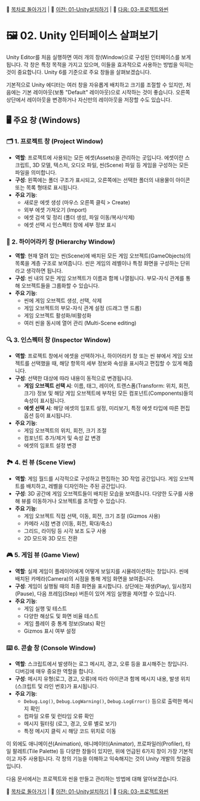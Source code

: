 🧭 [목차로 돌아가기](./README.md) | 🧭 [이전: 01-Unity설치하기](./01-Unity설치하기.md) | 🧭 [다음: 03-프로젝트와씬](./03-프로젝트와씬.md)

# 🖼️ 02. Unity 인터페이스 살펴보기

Unity Editor를 처음 실행하면 여러 개의 창(Window)으로 구성된 인터페이스를 보게 됩니다. 각 창은 특정 목적을 가지고 있으며, 이들을 효과적으로 사용하는 방법을 익히는 것이 중요합니다. Unity 6를 기준으로 주요 창들을 살펴보겠습니다.

기본적으로 Unity 에디터는 여러 창을 자유롭게 배치하고 크기를 조절할 수 있지만, 처음에는 기본 레이아웃(보통 "Default" 레이아웃)으로 시작하는 것이 좋습니다. 오른쪽 상단에서 레이아웃을 변경하거나 자신만의 레이아웃을 저장할 수도 있습니다.

## 🖥️ 주요 창 (Windows)

### 🗂️ 1. 프로젝트 창 (Project Window)

-   **역할**: 프로젝트에 사용되는 모든 에셋(Assets)을 관리하는 곳입니다. 에셋이란 스크립트, 3D 모델, 텍스처, 오디오 파일, 씬(Scene) 파일 등 게임을 구성하는 모든 파일을 의미합니다.
-   **구성**: 왼쪽에는 폴더 구조가 표시되고, 오른쪽에는 선택한 폴더의 내용물이 아이콘 또는 목록 형태로 표시됩니다.
-   **주요 기능**:
    *   새로운 에셋 생성 (마우스 오른쪽 클릭 > Create)
    *   외부 에셋 가져오기 (Import)
    *   에셋 검색 및 정리 (폴더 생성, 파일 이동/복사/삭제)
    *   에셋 선택 시 인스펙터 창에 세부 정보 표시

### 🌳 2. 하이어라키 창 (Hierarchy Window)

-   **역할**: 현재 열려 있는 씬(Scene)에 배치된 모든 게임 오브젝트(GameObjects)의 목록을 계층 구조로 보여줍니다. 씬은 게임의 레벨이나 특정 화면을 구성하는 단위라고 생각하면 됩니다.
-   **구성**: 씬 내의 모든 게임 오브젝트가 이름과 함께 나열됩니다. 부모-자식 관계를 통해 오브젝트들을 그룹화할 수 있습니다.
-   **주요 기능**:
    *   씬에 게임 오브젝트 생성, 선택, 삭제
    *   게임 오브젝트의 부모-자식 관계 설정 (드래그 앤 드롭)
    *   게임 오브젝트 활성화/비활성화
    *   여러 씬을 동시에 열어 관리 (Multi-Scene editing)

### 🔍 3. 인스펙터 창 (Inspector Window)

-   **역할**: 프로젝트 창에서 에셋을 선택하거나, 하이어라키 창 또는 씬 뷰에서 게임 오브젝트를 선택했을 때, 해당 항목의 세부 정보와 속성을 표시하고 편집할 수 있게 해줍니다.
-   **구성**: 선택한 대상에 따라 내용이 동적으로 변경됩니다.
    *   **게임 오브젝트 선택 시**: 이름, 태그, 레이어, 트랜스폼(Transform: 위치, 회전, 크기) 정보 및 해당 게임 오브젝트에 부착된 모든 컴포넌트(Components)들의 속성이 표시됩니다.
    *   **에셋 선택 시**: 해당 에셋의 임포트 설정, 미리보기, 특정 에셋 타입에 따른 편집 옵션 등이 표시됩니다.
-   **주요 기능**:
    *   게임 오브젝트의 위치, 회전, 크기 조절
    *   컴포넌트 추가/제거 및 속성 값 변경
    *   에셋의 임포트 설정 변경

### 🏞️ 4. 씬 뷰 (Scene View)

-   **역할**: 게임 월드를 시각적으로 구성하고 편집하는 3D 작업 공간입니다. 게임 오브젝트를 배치하고, 레벨을 디자인하는 주된 공간입니다.
-   **구성**: 3D 공간에 게임 오브젝트들이 배치된 모습을 보여줍니다. 다양한 도구를 사용해 뷰를 이동하거나 오브젝트를 조작할 수 있습니다.
-   **주요 기능**:
    *   게임 오브젝트 직접 선택, 이동, 회전, 크기 조절 (Gizmos 사용)
    *   카메라 시점 변경 (이동, 회전, 확대/축소)
    *   그리드, 라이팅 등 시각 보조 도구 사용
    *   2D 모드와 3D 모드 전환

### 🎮 5. 게임 뷰 (Game View)

-   **역할**: 실제 게임이 플레이어에게 어떻게 보일지를 시뮬레이션하는 창입니다. 씬에 배치된 카메라(Camera)의 시점을 통해 게임 화면을 보여줍니다.
-   **구성**: 게임이 실행될 때의 최종 화면을 표시합니다. 상단에는 재생(Play), 일시정지(Pause), 다음 프레임(Step) 버튼이 있어 게임 실행을 제어할 수 있습니다.
-   **주요 기능**:
    *   게임 실행 및 테스트
    *   다양한 해상도 및 화면 비율 테스트
    *   게임 플레이 중 통계 정보(Stats) 확인
    *   Gizmos 표시 여부 설정

### ⌨️ 6. 콘솔 창 (Console Window)

-   **역할**: 스크립트에서 발생하는 로그 메시지, 경고, 오류 등을 표시해주는 창입니다. 디버깅에 매우 중요한 역할을 합니다.
-   **구성**: 메시지 유형(로그, 경고, 오류)에 따라 아이콘과 함께 메시지 내용, 발생 위치(스크립트 및 라인 번호)가 표시됩니다.
-   **주요 기능**:
    *   `Debug.Log()`, `Debug.LogWarning()`, `Debug.LogError()` 등으로 출력한 메시지 확인
    *   컴파일 오류 및 런타임 오류 확인
    *   메시지 필터링 (로그, 경고, 오류 별로 보기)
    *   특정 메시지 클릭 시 해당 코드 위치로 이동

이 외에도 애니메이션(Animation), 애니메이터(Animator), 프로파일러(Profiler), 타일 팔레트(Tile Palette) 등 다양한 창들이 있지만, 위에 언급된 6가지 창이 가장 기본적이고 자주 사용됩니다. 각 창의 기능을 이해하고 익숙해지는 것이 Unity 개발의 첫걸음입니다.

다음 문서에서는 프로젝트와 씬을 만들고 관리하는 방법에 대해 알아보겠습니다. 

🧭 [목차로 돌아가기](./README.md) | 🧭 [이전: 01-Unity설치하기](./01-Unity설치하기.md) | 🧭 [다음: 03-프로젝트와씬](./03-프로젝트와씬.md) 